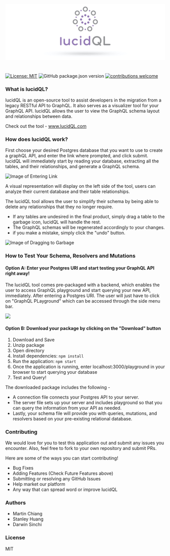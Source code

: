 ![Image of Logo](/public/logo-for-github.jpg)

#

[![License: MIT](https://img.shields.io/badge/License-MIT-yellow.svg)](https://github.com/oslabs-beta/LucidQL/blob/master/LICENSE) ![GitHub package.json version](https://img.shields.io/github/package-json/v/oslabs-beta/LucidQL?color=blue) [![contributions welcome](https://img.shields.io/badge/contributions-welcome-brightgreen.svg?style=flat)](https://github.com/oslabs-beta/LucidQL/issues)

### What is lucidQL?

lucidQL is an open-source tool to assist developers in the migration from a legacy RESTful API to GraphQL. It also serves as a visualizer tool for your GraphQL API. lucidQL allows the user to view the GraphQL schema layout and relationships between data.

Check out the tool - <a class="nav-link" href="http://www.lucidql.com/">www.lucidQL.com</a>

### How does lucidQL work?

First choose your desired Postgres database that you want to use to create a graphQL API, and enter the link where prompted, and click submit. lucidQL will immediately start by reading your database, extracting all the tables, and their relationships, and generate a GraphQL schema.

![Image of Entering Link](https://media.giphy.com/media/1N6nX99joOh2zUGkAw/giphy.gif)

A visual representation will display on the left side of the tool, users can analyze their current database and their table relationships.

The lucidQL tool allows the user to simplify their schema by being able to delete any relationships that they no longer require.

- If any tables are undesired in the final product, simply drag a table to the garbage icon, lucidQL will handle the rest.
- The GraphQL schemas will be regenerated accordingly to your changes.
- if you make a mistake, simply click the "undo" button.

![Image of Dragging to Garbage](https://media.giphy.com/media/9NEeXDUayldkGkok4k/giphy.gif)

### How to Test Your Schema, Resolvers and Mutations

#### Option A: Enter your Postgres URI and start testing your GraphQL API right away!

The lucidQL tool comes pre-packaged with a backend, which enables the user to access GraphQL playground and start querying your new API, immediately. After entering a Postgres URI. The user will just have to click on "GraphQL PLayground" which can be accessed through the side menu bar.

<img src="https://media.giphy.com/media/KQzFl6vK3nVXqn9UaO/giphy.gif" width="800"/>

#### Option B: Download your package by clicking on the "Download" button

1. Download and Save
2. Unzip package
3. Open directory
4. Install dependencies: `npm install`
5. Run the application: `npm start`
6. Once the application is running, enter localhost:3000/playground in your browser to start querying your database
7. Test and Query!

The downloaded package includes the following -

- A connection file connects your Postgres API to your server.
- The server file sets up your server and includes playground so that you can query the information from your API as needed.
- Lastly, your schema file will provide you with queries, mutations, and resolvers based on your pre-existing relational database.

### Contributing

We would love for you to test this application out and submit any issues you encounter. Also, feel free to fork to your own repository and submit PRs.

Here are some of the ways you can start contributing!

- Bug Fixes
- Adding Features (Check Future Features above)
- Submitting or resolving any GitHub Issues
- Help market our platform
- Any way that can spread word or improve lucidQL

### Authors

- Martin Chiang
- Stanley Huang
- Darwin Sinchi

### License

MIT
